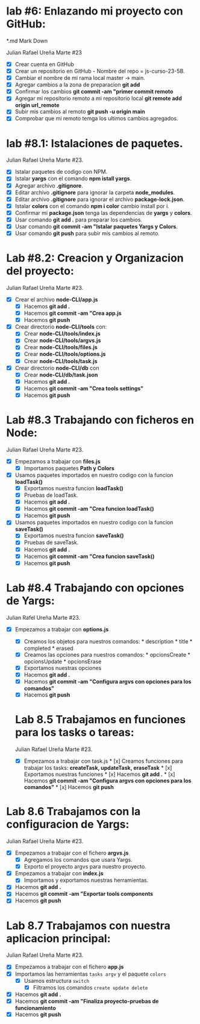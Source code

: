 
# lab #6: Enlazando mi proyecto con GitHub:
*.md Mark Down

Julian Rafael Ureña Marte #23

* [x] Crear cuenta en GitHub
* [x] Crear un repositorio en GitHub - Nombre del repo = js-curso-23-5B.
* [x] Cambiar el nombre de mi rama local master -> main.
* [x] Agregar cambios a la zona de preparacion **git add**
* [x] Confirmar los cambios **git commit -am "primer commit remoto**
* [x] Agregar mi repositorio remoto a mi repositorio local **git remote add origin url_remote**
* [x] Subir mis cambios al remoto **git push -u origin main**
* [x] Comprobar que mi remoto temga los ultimos cambios agregados.

# lab #8.1: Istalaciones de paquetes.

Julian Rafael Ureña Marte #23.

* [x] Istalar paquetes de codigo con NPM.
* [x] Istalar **yargs** con el comando **npm istall yargs**.
* [x] Agregar archivo **.gitignore**.
* [x] Editar archivo **.gitignore** para ignorar la carpeta **node_modules**.
* [x] Editar archivo **.gitignore** para ignorar el archivo **package-lock.json**.
* [x] Istalar **colors** con el comando **npm i color** cambio install por i.
* [x] Confirmar mi **package.json** tenga las dependencias de **yargs** y **colors**.
* [x] Usar comando **git add .** para preparar los cambios.
* [x] Usar comando **git commit -am "Istalar paquetes Yargs y Colors**.
* [x] Usar comando **git push** para subir mis cambios al remoto.

# Lab #8.2: Creacion y Organizacion del proyecto:

Julian Rafael Ureña Marte #23.

* [x] Crear el archivo **node-CLI/app.js**
    * [x] Hacemos **git add .**
    * [x] Hacemos **git commit -am "Crea app.js**
    * [x] Hacemos **git push**
* [x] Crear directorio **node-CLI/tools** con:
    * [x] Crear **node-CLI/tools/index.js**
    * [x] Crear **node-CLI/tools/argvs.js**
    * [x] Crear **node-CLI/tools/files.js**
    * [x] Crear **node-CLI/tools/options.js**
    * [x] Crear **node-CLI/tools/task.js**
* [x] Crear directorio **node-CLI/db** con
    * [x] Crear **node-CLI/db/task.json**
    * [x] Hacemos **git add .**
    * [x] Hacemos **git commit -am "Crea tools settings"**
    * [x] Hacemos **git push**

# Lab #8.3 Trabajando con ficheros en Node:

Julian Rafael Ureña Marte #23.

* [x] Empezamos a trabajar con **files.js**
    * [x] Importamos paquetes **Path y Colors**

* [x] Usamos paquetes importados en nuestro codigo con la funcion **loadTask()**
    * [x] Exportamos nuestra funcion **loadTask()**
    * [x] Pruebas de loadTask.
    * [x] Hacemos **git add .**
    * [x] Hacemos **git commit -am "Crea funcion loadTask()**
    * [x] Hacemos **git push**

* [x] Usamos paquetes importados en nuestro codigo con la funcion **saveTask()**
    * [x] Exportamos nuestra funcion **saveTask()**
    * [x] Pruebas de saveTask.
    * [x] Hacemos **git add .**
    * [x] Hacemos **git commit -am "Crea funcion saveTask()**
    * [x] Hacemos **git push**

# Lab #8.4 Trabajando con opciones de Yargs:

Julian Rafel Ureña Marte #23.

* [x] Empezamos a trabajar con **options.js**
  * [x] Creamos los objetos para nuestros comandos:
        * description
        * title
        * completed
        * erased
  * [x] Creamos las opciones para nuestros comandos:
        * opcionsCreate
        * opcionsUpdate
        * opcionsErase
  * [x] Exportamos nuestras opciones
  * [x] Hacemos **git add .**
  * [x] Hacemos **git commit -am "Configura argvs con opciones para los comandos"**
  * [x] Hacemos **git push**

  # Lab 8.5 Trabajamos en funciones para los tasks o tareas:

  Julian Rafael Ureña Marte #23.

  * [x] Empezamos a trabajar con task.js
        * [x] Creamos funciones para trabajar los tasks: **createTask, updateTask, eraseTask**
        * [x] Exportamos nuestras funciones
        * [x] Hacemos **git add .**
        * [x] Hacemos **git commit -am "Configura argvs con opciones para los comandos"**
        * [x] Hacemos **git push**

 # Lab 8.6 Trabajamos con la configuracion de Yargs:

Julian Rafael Ureña Marte #23.

* [x] Empezamos a trabajar con el fichero **argvs.js**
    * [x] Agregamos los comandos que usara Yargs.
    * [x] Exporto el proyecto argvs para nuestro proyecto.

* [x] Empezamos a trabajar con **index.js**
    * [x] Importamos y exportamos nuestras herramientas.

* [x] Hacemos **git add .**
* [x] Hacemos **git commit -am "Exportar tools components**
* [x] Hacemos **git push**

# Lab 8.7 Trabajamos con nuestra aplicacion principal:

Julian Rafael Ureña Marte #23.

* [x] Empezamos a trabajar con el fichero **app.js**
* [x] Importamos las herramientas ```tasks argv``` y el paquete ```colors```
    * [x] Usamos estructura ```switch```
        * [x] Filtramos los comandos ```create update delete```
* [x] Hacemos **git add .**
* [x] Hacemos **git commit -am "Finaliza proyecto-pruebas de funcionamiento**
* [x] Hacemos **git push**